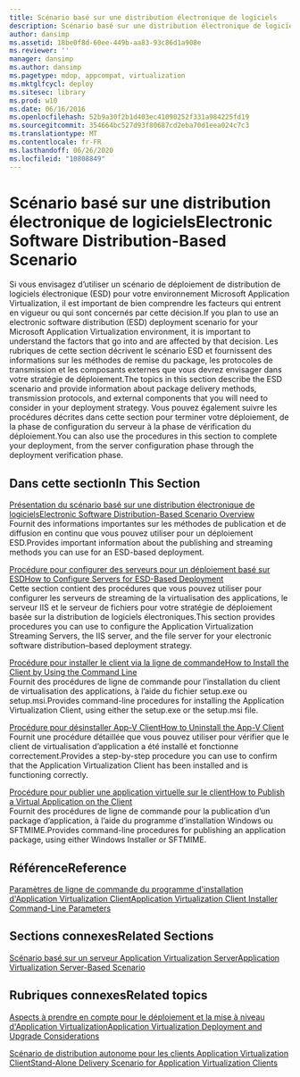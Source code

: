 ```yaml
---
title: Scénario basé sur une distribution électronique de logiciels
description: Scénario basé sur une distribution électronique de logiciels
author: dansimp
ms.assetid: 18be0f8d-60ee-449b-aa83-93c86d1a908e
ms.reviewer: ''
manager: dansimp
ms.author: dansimp
ms.pagetype: mdop, appcompat, virtualization
ms.mktglfcycl: deploy
ms.sitesec: library
ms.prod: w10
ms.date: 06/16/2016
ms.openlocfilehash: 52b9a30f2b1d403ec41090252f331a984225fd19
ms.sourcegitcommit: 354664bc527d93f80687cd2eba70d1eea024c7c3
ms.translationtype: MT
ms.contentlocale: fr-FR
ms.lasthandoff: 06/26/2020
ms.locfileid: "10808849"
---
```

# <span data-ttu-id="9239f-103">Scénario basé sur une distribution électronique de logiciels</span><span class="sxs-lookup"><span data-stu-id="9239f-103">Electronic Software Distribution-Based Scenario</span></span>


<span data-ttu-id="9239f-104">Si vous envisagez d’utiliser un scénario de déploiement de distribution de logiciels électronique (ESD) pour votre environnement Microsoft Application Virtualization, il est important de bien comprendre les facteurs qui entrent en vigueur ou qui sont concernés par cette décision.</span><span class="sxs-lookup"><span data-stu-id="9239f-104">If you plan to use an electronic software distribution (ESD) deployment scenario for your Microsoft Application Virtualization environment, it is important to understand the factors that go into and are affected by that decision.</span></span> <span data-ttu-id="9239f-105">Les rubriques de cette section décrivent le scénario ESD et fournissent des informations sur les méthodes de remise du package, les protocoles de transmission et les composants externes que vous devrez envisager dans votre stratégie de déploiement.</span><span class="sxs-lookup"><span data-stu-id="9239f-105">The topics in this section describe the ESD scenario and provide information about package delivery methods, transmission protocols, and external components that you will need to consider in your deployment strategy.</span></span> <span data-ttu-id="9239f-106">Vous pouvez également suivre les procédures décrites dans cette section pour terminer votre déploiement, de la phase de configuration du serveur à la phase de vérification du déploiement.</span><span class="sxs-lookup"><span data-stu-id="9239f-106">You can also use the procedures in this section to complete your deployment, from the server configuration phase through the deployment verification phase.</span></span>

## <span data-ttu-id="9239f-107">Dans cette section</span><span class="sxs-lookup"><span data-stu-id="9239f-107">In This Section</span></span>


<a href="" id="electronic-software-distribution-based-scenario-overview"></a>[<span data-ttu-id="9239f-108">Présentation du scénario basé sur une distribution électronique de logiciels</span><span class="sxs-lookup"><span data-stu-id="9239f-108">Electronic Software Distribution-Based Scenario Overview</span></span>](electronic-software-distribution-based-scenario-overview.md)  
<span data-ttu-id="9239f-109">Fournit des informations importantes sur les méthodes de publication et de diffusion en continu que vous pouvez utiliser pour un déploiement ESD.</span><span class="sxs-lookup"><span data-stu-id="9239f-109">Provides important information about the publishing and streaming methods you can use for an ESD-based deployment.</span></span>

<a href="" id="how-to-configure-servers-for-esd-based-deployment"></a>[<span data-ttu-id="9239f-110">Procédure pour configurer des serveurs pour un déploiement basé sur ESD</span><span class="sxs-lookup"><span data-stu-id="9239f-110">How to Configure Servers for ESD-Based Deployment</span></span>](how-to-configure-servers-for-esd-based-deployment.md)  
<span data-ttu-id="9239f-111">Cette section contient des procédures que vous pouvez utiliser pour configurer les serveurs de streaming de la virtualisation des applications, le serveur IIS et le serveur de fichiers pour votre stratégie de déploiement basée sur la distribution de logiciels électroniques.</span><span class="sxs-lookup"><span data-stu-id="9239f-111">This section provides procedures you can use to configure the Application Virtualization Streaming Servers, the IIS server, and the file server for your electronic software distribution–based deployment strategy.</span></span>

<a href="" id="how-to-install-the-client-by-using-the-command-line"></a>[<span data-ttu-id="9239f-112">Procédure pour installer le client via la ligne de commande</span><span class="sxs-lookup"><span data-stu-id="9239f-112">How to Install the Client by Using the Command Line</span></span>](how-to-install-the-client-by-using-the-command-line-new.md)  
<span data-ttu-id="9239f-113">Fournit des procédures de ligne de commande pour l’installation du client de virtualisation des applications, à l’aide du fichier setup.exe ou setup.msi.</span><span class="sxs-lookup"><span data-stu-id="9239f-113">Provides command-line procedures for installing the Application Virtualization Client, using either the setup.exe or the setup.msi file.</span></span>

<a href="" id="how-to-uninstall-the-app-v-client"></a>[<span data-ttu-id="9239f-114">Procédure pour désinstaller App-V Client</span><span class="sxs-lookup"><span data-stu-id="9239f-114">How to Uninstall the App-V Client</span></span>](how-to-uninstall-the-app-v-client.md)  
<span data-ttu-id="9239f-115">Fournit une procédure détaillée que vous pouvez utiliser pour vérifier que le client de virtualisation d’application a été installé et fonctionne correctement.</span><span class="sxs-lookup"><span data-stu-id="9239f-115">Provides a step-by-step procedure you can use to confirm that the Application Virtualization Client has been installed and is functioning correctly.</span></span>

<a href="" id="how-to-publish-a-virtual-application-on-the-client"></a>[<span data-ttu-id="9239f-116">Procédure pour publier une application virtuelle sur le client</span><span class="sxs-lookup"><span data-stu-id="9239f-116">How to Publish a Virtual Application on the Client</span></span>](how-to-publish-a-virtual-application-on-the-client.md)  
<span data-ttu-id="9239f-117">Fournit des procédures de ligne de commande pour la publication d’un package d’application, à l’aide du programme d’installation Windows ou SFTMIME.</span><span class="sxs-lookup"><span data-stu-id="9239f-117">Provides command-line procedures for publishing an application package, using either Windows Installer or SFTMIME.</span></span>

## <span data-ttu-id="9239f-118">Référence</span><span class="sxs-lookup"><span data-stu-id="9239f-118">Reference</span></span>


[<span data-ttu-id="9239f-119">Paramètres de ligne de commande du programme d'installation d'Application Virtualization Client</span><span class="sxs-lookup"><span data-stu-id="9239f-119">Application Virtualization Client Installer Command-Line Parameters</span></span>](application-virtualization-client-installer-command-line-parameters.md)

## <span data-ttu-id="9239f-120">Sections connexes</span><span class="sxs-lookup"><span data-stu-id="9239f-120">Related Sections</span></span>


[<span data-ttu-id="9239f-121">Scénario basé sur un serveur Application Virtualization Server</span><span class="sxs-lookup"><span data-stu-id="9239f-121">Application Virtualization Server-Based Scenario</span></span>](application-virtualization-server-based-scenario.md)

## <span data-ttu-id="9239f-122">Rubriques connexes</span><span class="sxs-lookup"><span data-stu-id="9239f-122">Related topics</span></span>


[<span data-ttu-id="9239f-123">Aspects à prendre en compte pour le déploiement et la mise à niveau d'Application Virtualization</span><span class="sxs-lookup"><span data-stu-id="9239f-123">Application Virtualization Deployment and Upgrade Considerations</span></span>](application-virtualization-deployment-and-upgrade-considerations.md)

[<span data-ttu-id="9239f-124">Scénario de distribution autonome pour les clients Application Virtualization Client</span><span class="sxs-lookup"><span data-stu-id="9239f-124">Stand-Alone Delivery Scenario for Application Virtualization Clients</span></span>](stand-alone-delivery-scenario-for-application-virtualization-clients.md)

 

 





